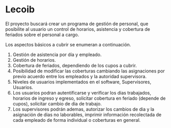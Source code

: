 # Lecoib

El proyecto buscará crear un programa de gestión de personal, que posibilite al usuario un control de horarios, asistencia y cobertura de feriados sobre el personal a cargo. 

Los aspectos básicos a cubrir se enumeran a continuación.

1. Gestión de asistencia por día y empleado.
2. Gestión de horarios.
3. Cobertura de feriados, dependiendo de los cupos a cubrir.
4. Posibilidad de modificar las coberturas cambiando las asignaciones por previo acuerdo entre los empleados y la autoridad supervisora.
5. Niveles de usuarios implementados en el software, Supervisores, Usuarios.
6. Los usuarios podran autentificarse y verificar los dias trabajados, horarios de ingreso y egreso, solicitar cobertura en feriado (depende de cupos), solicitar cambio de dia de trabajo.
7. Los supervisores podrán ademas, autorizar los cambios de dia y la asignación de dias no laborables, imprimir información recolectada de cada empleado de forma individual o coberturas en general.
